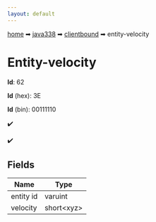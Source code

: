 ```yaml
---
layout: default
---
```


[home](/) ➡ [java338](/protocol/java338) ➡ [clientbound](/protocol/java338/clientbound) ➡ entity-velocity

# Entity-velocity

**Id**: 62

**Id** (hex): 3E

**Id** (bin): 00111110

✔️

✔️

## Fields

Name | Type
---|---
entity id | varuint
velocity | short&lt;xyz&gt;

